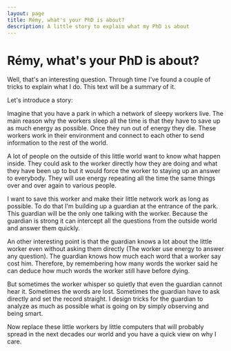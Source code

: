 ```yaml
---
layout: page
title: Rémy, what's your PhD is about?
description: A little story to explain what my PhD is about
---
```


Rémy, what's your PhD is about?
===============================


Well, that's an interesting question. Through time I've found a couple of
tricks to explain what I do. This text will be a summary of it.

Let's introduce a story:

Imagine that you have a park in which a network of sleepy workers live. The main reason why the workers
sleep all the time is that they have to save up as much energy as possible.
Once they run out of energy they die. These workers work in their environment and
connect to each other to send information to the rest of the world.

A lot of people on the outside of this little world want to know what happen
inside. They could ask to the worker directly how they are doing and what they
have been up to but it would force the worker to staying up an answer to
everybody. They will use energy repeating all the time the same things
over and over again to various people.

I want to save this worker and make their little network work as long as
possible. To do that I'm building up a guardian at the entrance of the park.
This guardian will be the only one talking with the worker. Because the
guardian is strong it can intercept all the questions from the outside world
and answer them quickly.

An other interesting point is that the guardian knows a lot about the little
worker even without asking them directly (The worker use energy to answer any
question). The guardian knows how much each word that a worker say cost him.
Therefore, by remembering how many words the worker said he can deduce
how much words the worker still have before dying.

But sometimes the worker whisper so quietly that even the guardian cannot hear
it. Sometimes the words are lost. Sometimes the guardian have to ask directly
and set the record straight. I design tricks for the guardian to analyze as
much as possible what is going on by simply observing and being smart.

Now replace these little workers by little computers that will probably spread
in the next decades our world and you have a quick view on why I care.
